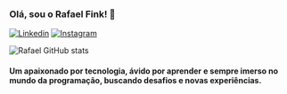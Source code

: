 ### Olá, sou o Rafael Fink! 👋
[![Linkedin](https://img.shields.io/badge/LinkedIn-0077B5?style=for-the-badge&logo=linkedin&logoColor=white)](https://www.linkedin.com/in/rafael-fink)
[![Instagram](https://img.shields.io/badge/Instagram-E4405F?style=for-the-badge&logo=instagram&logoColor=white)](https://www.instagram.com/rafaelfink99/)

![Rafael GitHub stats](https://github-readme-stats.vercel.app/api?username=RafaelFink-dev&show_icons=true&theme=dark)

#### Um apaixonado por tecnologia, ávido por aprender e sempre imerso no mundo da programação, buscando desafios e novas experiências.
